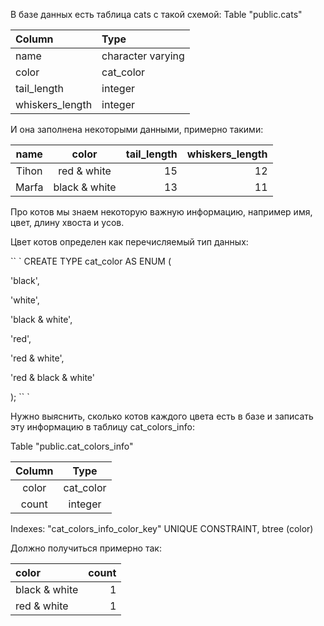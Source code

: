 В базе данных есть таблица cats с такой схемой:
          Table "public.cats"
          
|     Column      |       Type        |
|:---             |:---               |
| name            | character varying |
| color           | cat_color         |
| tail_length     | integer           |
| whiskers_length | integer           | 

И она заполнена некоторыми данными, примерно такими:

| name  |     color     | tail_length | whiskers_length |
| :---: |     :---:     |         ---:|             ---:|
| Tihon | red & white   |          15 |              12 |
| Marfa | black & white |          13 |              11 |

Про котов мы знаем некоторую важную информацию, например имя, цвет, длину хвоста и усов.

Цвет котов определен как перечисляемый тип данных:

`` `
CREATE TYPE cat_color AS ENUM (
  
  'black',
  
  'white',
  
  'black & white',
  
  'red',
  
  'red & white',
  
  'red & black & white'

);
`` `

Нужно выяснить, сколько котов каждого цвета есть в базe и записать эту информацию в таблицу cat_colors_info:

Table "public.cat_colors_info"
                    
| Column |   Type    |
| :---:  |   :---:   |
| color  | cat_color |
| count  | integer   |
Indexes:
    "cat_colors_info_color_key" UNIQUE CONSTRAINT, btree (color)

Должно получиться примерно так:

|        color        | count |
|:---                 |   ---:|
| black & white       |    1  |
| red & white         |    1  |
